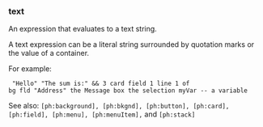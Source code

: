 ### text

An expression that evaluates to a text string.

A text expression can be a literal string surrounded by quotation marks or the value of a container.

For example:

<code><pre>
"Hello"
"The sum is:" && 3
card field 1
line 1 of bg fld "Address"
the Message box
the selection
myVar -- a variable
</pre></code>

See also: <code>[ph:background], [ph:bkgnd], [ph:button], [ph:card], [ph:field], [ph:menu], [ph:menuItem],</code> and <code>[ph:stack]</code> 
